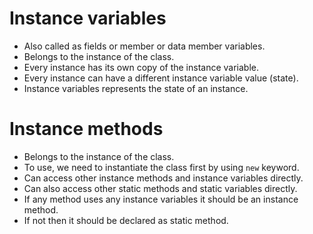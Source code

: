 # Instance variables

- Also called as fields or member or data member variables.
- Belongs to the instance of the class.
- Every instance has its own copy of the instance variable.
- Every instance can have a different instance variable value (state).
- Instance variables represents the state of an instance.

# Instance methods

- Belongs to the instance of the class.
- To use, we need to instantiate the class first by using `new` keyword.
- Can access other instance methods and instance variables directly.
- Can also access other static methods and static variables directly.
- If any method uses any instance variables it should be an instance method.
- If not then it should be declared as static method.

